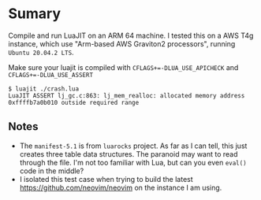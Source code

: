 # Sumary
Compile and run LuaJIT on an ARM 64 machine. I tested this on a AWS T4g instance, which use "Arm-based AWS Graviton2 processors", running `Ubuntu 20.04.2 LTS`.

Make sure your luajit is compiled with `CFLAGS+=-DLUA_USE_APICHECK` and
`CFLAGS+=-DLUA_USE_ASSERT`

```
$ luajit ./crash.lua
LuaJIT ASSERT lj_gc.c:863: lj_mem_realloc: allocated memory address 0xffffb7a0b010 outside required range
```

## Notes
* The `manifest-5.1` is from `luarocks` project. As far as I can tell, this just creates three table data structures. The paranoid may want to read through the file. I'm not too familiar with Lua, but can you even `eval()` code in the middle?
* I isolated this test case when trying to build the latest https://github.com/neovim/neovim on the instance I am using.
